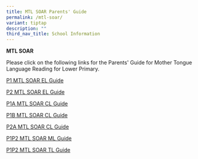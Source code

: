 ```yaml
---
title: MTL SOAR Parents' Guide
permalink: /mtl-soar/
variant: tiptap
description: ""
third_nav_title: School Information
---
```

<p><strong>MTL SOAR</strong>
</p>
<p>Please click on the following links for the Parents' Guide for<strong> </strong>Mother
Tongue Language Reading for Lower Primary.</p>
<p><a href="/files/MTL SOAR/p1 el_guide__compressed.pdf" rel="noopener nofollow" target="_blank">P1 MTL SOAR EL Guide</a>
</p>
<p><a href="/files/MTL SOAR/p2 el_guide__compressed.pdf" rel="noopener nofollow" target="_blank">P2 MTL SOAR EL Guide</a>
</p>
<p><a href="/files/MTL SOAR/P1A_CL_Guide.pdf" rel="noopener nofollow" target="_blank">P1A MTL SOAR CL Guide</a>
</p>
<p><a href="/files/MTL SOAR/P1B_CL_Guide.pdf" rel="noopener nofollow" target="_blank">P1B MTL SOAR CL Guide</a>
</p>
<p><a href="/files/MTL SOAR/P2A_CL_Gudie.pdf" rel="noopener nofollow" target="_blank">P2A MTL SOAR CL Guide</a>
</p>
<p><a href="/files/MTL SOAR/Parent_Guide_for_MTL_Reading__ML___P1___P2_compressed.pdf" rel="noopener nofollow" target="_blank">P1P2 MTL SOAR ML Guide</a>
</p>
<p><a href="/files/MTL SOAR/Parent_Guide_for_MTL_Reading__TL___P1___P2_compressed.pdf" rel="noopener nofollow" target="_blank">P1P2 MTL SOAR TL Guide</a>
</p>